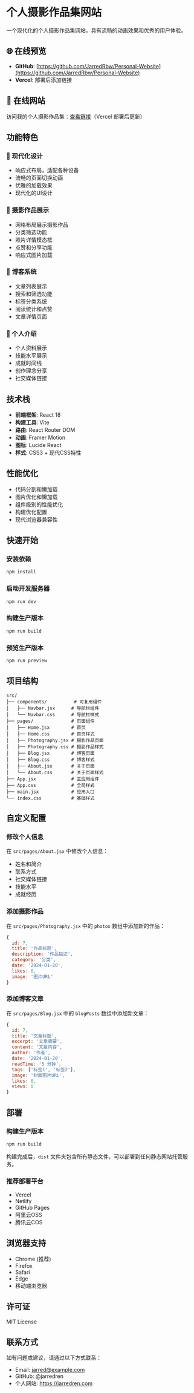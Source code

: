 # 个人摄影作品集网站

一个现代化的个人摄影作品集网站，具有流畅的动画效果和优秀的用户体验。

## 🌐 在线预览

- **GitHub**: [https://github.com/JarredRbw/Personal-Website](https://github.com/JarredRbw/Personal-Website)
- **Vercel**: 部署后添加链接

## 📸 在线网站

访问我的个人摄影作品集：[查看链接](#)（Vercel 部署后更新）

## 功能特色

### 🎨 现代化设计
- 响应式布局，适配各种设备
- 流畅的页面切换动画
- 优雅的加载效果
- 现代化的UI设计

### 📸 摄影作品展示
- 网格布局展示摄影作品
- 分类筛选功能
- 照片详情模态框
- 点赞和分享功能
- 响应式图片加载

### 📝 博客系统
- 文章列表展示
- 搜索和筛选功能
- 标签分类系统
- 阅读统计和点赞
- 文章详情页面

### 👤 个人介绍
- 个人资料展示
- 技能水平展示
- 成就时间线
- 创作理念分享
- 社交媒体链接

## 技术栈

- **前端框架**: React 18
- **构建工具**: Vite
- **路由**: React Router DOM
- **动画**: Framer Motion
- **图标**: Lucide React
- **样式**: CSS3 + 现代CSS特性

## 性能优化

- 代码分割和懒加载
- 图片优化和懒加载
- 组件级别的性能优化
- 构建优化配置
- 现代浏览器兼容性

## 快速开始

### 安装依赖
```bash
npm install
```

### 启动开发服务器
```bash
npm run dev
```

### 构建生产版本
```bash
npm run build
```

### 预览生产版本
```bash
npm run preview
```

## 项目结构

```
src/
├── components/          # 可复用组件
│   ├── Navbar.jsx      # 导航栏组件
│   └── Navbar.css      # 导航栏样式
├── pages/              # 页面组件
│   ├── Home.jsx        # 首页
│   ├── Home.css        # 首页样式
│   ├── Photography.jsx # 摄影作品页面
│   ├── Photography.css # 摄影作品样式
│   ├── Blog.jsx        # 博客页面
│   ├── Blog.css        # 博客样式
│   ├── About.jsx       # 关于页面
│   └── About.css       # 关于页面样式
├── App.jsx             # 主应用组件
├── App.css             # 全局样式
├── main.jsx            # 应用入口
└── index.css           # 基础样式
```

## 自定义配置

### 修改个人信息
在 `src/pages/About.jsx` 中修改个人信息：
- 姓名和简介
- 联系方式
- 社交媒体链接
- 技能水平
- 成就经历

### 添加摄影作品
在 `src/pages/Photography.jsx` 中的 `photos` 数组中添加新的作品：
```javascript
{
  id: 7,
  title: '作品标题',
  description: '作品描述',
  category: '分类',
  date: '2024-01-20',
  likes: 0,
  image: '图片URL'
}
```

### 添加博客文章
在 `src/pages/Blog.jsx` 中的 `blogPosts` 数组中添加新文章：
```javascript
{
  id: 7,
  title: '文章标题',
  excerpt: '文章摘要',
  content: '文章内容',
  author: '作者',
  date: '2024-01-20',
  readTime: '5 分钟',
  tags: ['标签1', '标签2'],
  image: '封面图片URL',
  likes: 0,
  views: 0
}
```

## 部署

### 构建生产版本
```bash
npm run build
```

构建完成后，`dist` 文件夹包含所有静态文件，可以部署到任何静态网站托管服务。

### 推荐部署平台
- Vercel
- Netlify
- GitHub Pages
- 阿里云OSS
- 腾讯云COS

## 浏览器支持

- Chrome (推荐)
- Firefox
- Safari
- Edge
- 移动端浏览器

## 许可证

MIT License

## 联系方式

如有问题或建议，请通过以下方式联系：
- Email: jarred@example.com
- GitHub: @jarredren
- 个人网站: https://jarredren.com